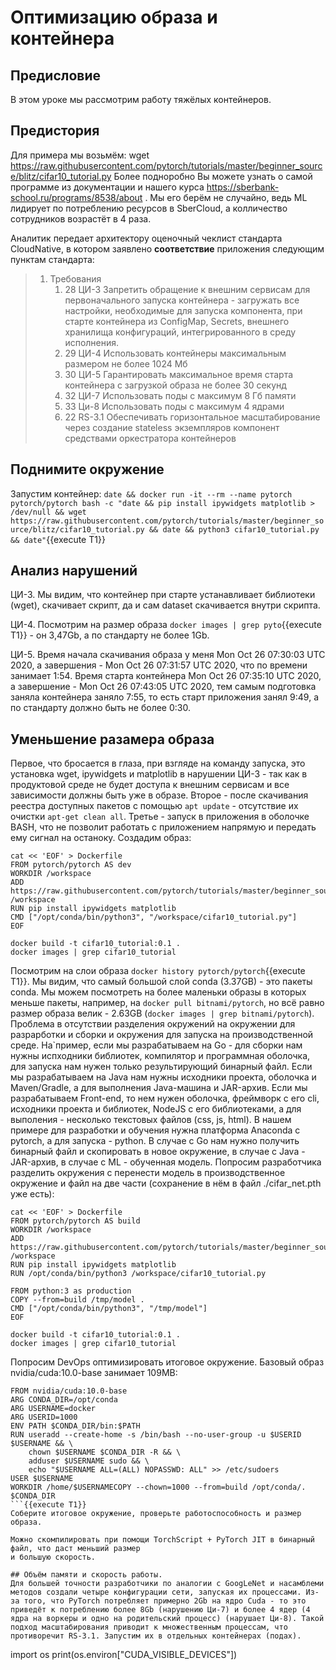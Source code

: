 # Оптимизацию образа и контейнера
## Предисловие
В этом уроке мы рассмотрим работу тяжёлых контейнеров.
## Предистория
Для примера мы возьмём:
wget https://raw.githubusercontent.com/pytorch/tutorials/master/beginner_source/blitz/cifar10_tutorial.py
Более подноробно Вы можете узнать о самой программе из документации и нашего курса https://sberbank-school.ru/programs/8538/about .
Мы его берём не случайно, ведь ML лидирует по потреблению ресурсов в SberCloud, а колличество сотрудников возрастёт в 4 раза.

Аналитик передает архитектору оценочный чеклист стандарта CloudNative, в котором заявлено **соответствие** приложения следующим пунктам стандарта:
> 1. Требования
>     1. 28 ЦИ-3 Запретить обращение к внешним сервисам для первоначального запуска контейнера - загружать все настройки, необходимые для запуска компонента, при старте контейнера из ConfigMap, Secrets, внешнего хранилища конфигураций, интегрированного в среду исполнения.
>     1. 29 ЦИ-4 Использовать контейнеры максимальным размером не более 1024 Мб
>     1. 30 ЦИ-5 Гарантировать максимальное время старта контейнера c загрузкой образа не более 30 секунд
>     1. 32 ЦИ-7 Использовать поды с максимум 8 Гб памяти
>     1. 33 Ци-8 Использовать поды с максимум 4 ядрами 
>     1. 22 RS-3.1 Обеспечивать горизонтальное масштабирование через создание stateless экземпляров компонент средствами оркестратора контейнеров

## Поднимите окружение
Запустим контейнер:
``date && docker run -it --rm --name pytorch pytorch/pytorch bash -c "date && pip install ipywidgets matplotlib > /dev/null && wget https://raw.githubusercontent.com/pytorch/tutorials/master/beginner_source/blitz/cifar10_tutorial.py && date && python3 cifar10_tutorial.py && date"``{{execute T1}}

## Анализ нарушений
ЦИ-3. Мы видим, что контейнер при старте устанавливает библиотеки (wget), скачивает скрипт, да и сам dataset скачивается внутри скрипта.

ЦИ-4. Посмотрим на размер образа `docker images | grep pyto`{{execute T1}} - он 3,47Gb, а по стандарту не более 1Gb.

ЦИ-5. Время начала скачивания образа у меня Mon Oct 26 07:30:03 UTC 2020, а завершения - Mon Oct 26 07:31:57 UTC 2020, что по времени занимает 1:54. Время старта контейнера Mon Oct 26 07:35:10 UTC 2020, а завершение - Mon Oct 26 07:43:05 UTC 2020, тем самым подготовка заняла контейнера заняло 7:55, то есть старт приложения занял 9:49, а по стандарту должно быть не более 0:30.

## Уменьшение разамера образа
Первое, что бросается в глаза, при взгляде на команду запуска, это установка wget, ipywidgets и matplotlib в нарушении ЦИ-3 - так как в продуктовой среде не будет доступа к внешним сервисам и все зависимости должны быть уже в образе. Второе - после скачивания реестра доступных пакетов с помощью `apt update` - отсутствие их очистки `apt-get clean all`. Третье - запуск в приложения в оболочке BASH, что не позволит работать с приложением напрямую и передать ему сигнал на останоку. Создадим образ:
```
cat << 'EOF' > Dockerfile
FROM pytorch/pytorch AS dev
WORKDIR /workspace
ADD https://raw.githubusercontent.com/pytorch/tutorials/master/beginner_source/blitz/cifar10_tutorial.py /workspace
RUN pip install ipywidgets matplotlib
CMD ["/opt/conda/bin/python3", "/workspace/cifar10_tutorial.py"]
EOF

docker build -t cifar10_tutorial:0.1 .
docker images | grep cifar10_tutorial
```

Посмотрим на слои образа `docker history pytorch/pytorch`{{execute T1}}. Мы видим, что самый большой слой conda (3.37GB) - это пакеты conda. Мы можем посмотреть на более маленьки образы в которых меньше пакеты, например, на `docker pull bitnami/pytorch`, но всё равно размер образа велик - 2.63GB (`docker images | grep bitnami/pytorch`). Проблема в отсутствии разделения окружений на окружении для разрарботки и сборки и окружения для запуска на производственной среде. На`пример, если мы разрабатываем на Go - для сборки нам нужны испходники библиотек, компилятор и программная оболочка, для запуска нам нужен только результирующий бинарный файл. Если мы разрабатываем на Java нам нужны исходники проекта, оболочка и Maven/Gradle, а для выполнения Java-машина и JAR-архив. Если мы разрабатываем Front-end, то нем нужен оболочка, фреймворк с его cli, исходники проекта и библиотек, NodeJS c его библиотеками, а для выполения - несколько текстовых файлов (css, js, html). В нашем примере для разработки и обучения нужна платформа Anaconda с pytorch, а для запуска - python. В случае с Go нам нужно получить бинарный файл и скопировать в новое окружение, в случае с Java - JAR-архив, в случае с ML - обученная модель. Попросим разработчика разделить окружения с перенести модель в производственное окружение и файл на две части (сохранение в нём в файл ./cifar_net.pth уже есть):
```
cat << 'EOF' > Dockerfile
FROM pytorch/pytorch AS build
WORKDIR /workspace
ADD https://raw.githubusercontent.com/pytorch/tutorials/master/beginner_source/blitz/cifar10_tutorial.py /workspace
RUN pip install ipywidgets matplotlib
RUN /opt/conda/bin/python3 /workspace/cifar10_tutorial.py

FROM python:3 as production
COPY --from=build /tmp/model .
CMD ["/opt/conda/bin/python3", "/tmp/model"]
EOF

docker build -t cifar10_tutorial:0.1 .
docker images | grep cifar10_tutorial
```
Попросим DevOps оптимизировать итоговое окружение. Базовый образ nvidia/cuda:10.0-base занимает 109MB:
```
FROM nvidia/cuda:10.0-base
ARG CONDA_DIR=/opt/conda
ARG USERNAME=docker
ARG USERID=1000
ENV PATH $CONDA_DIR/bin:$PATH
RUN useradd --create-home -s /bin/bash --no-user-group -u $USERID $USERNAME && \
    chown $USERNAME $CONDA_DIR -R && \
    adduser $USERNAME sudo && \
    echo "$USERNAME ALL=(ALL) NOPASSWD: ALL" >> /etc/sudoers
USER $USERNAME
WORKDIR /home/$USERNAMECOPY --chown=1000 --from=build /opt/conda/. $CONDA_DIR
```{{execute T1}}
Соберите итоговое окружение, проверьте работоспособность и размер образа.

Можно скомпилировать при помощи TorchScript + PyTorch JIT в бинарный файл, что даст меньший размер 
и большую скорость.

## Объём памяти и скорость работы.
Для большей точности разработчики по аналогии с GoogLeNet и насамблеми методов создали четыре конфигурации сети, запуская их процессами. Из-за того, что PyTorch потребляет примерно 2Gb на ядро Cuda - то это приведёт к потреблению более 8Gb (нарушению Ци-7) и более 4 ядер (4 ядра на воркеры и одно на родительский процесс) (нарушает Ци-8). Такой подход масштабирования приводит к множественным процессам, что противоречит RS-3.1. Запустим их в отдельных контейнерах (подах).
```
import os
print(os.environ["CUDA_VISIBLE_DEVICES"])
```